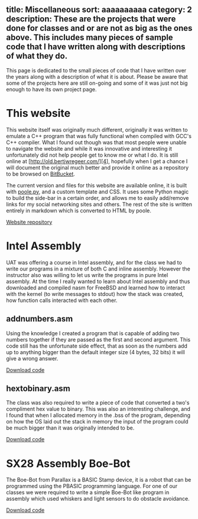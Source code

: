 title: Miscellaneous
sort: aaaaaaaaaa
category: 2
description: These are the projects that were done for classes and or are not as big as the ones above. This includes many pieces of sample code that I have written along with descriptions of what they do.
---
This page is dedicated to the small pieces of code that I have written over the years along with a description of what it is about. Please be aware that some of the projects here are still on-going and some of it was just not big enough to have its own project page.

# This website

This website itself was originally much different, originally it was written to emulate a C++ program that was fully functional when compiled with GCC's C++ compiler. What I found out though was that most people were unable to navigate the website and while it was innovative and interesting it unfortunately did not help people get to know me or what I do. It is still online at [http://old.bertjwregeer.com/][4], hopefully when I get a chance I will document the original much better and provide it online as a repository to be browsed on [BitBucket][5].

The current version and files for this website are available online, it is built with [poole.py][6], and a custom template and CSS. It uses some Python magic to build the side-bar in a certain order, and allows me to easily add/remove links for my social networking sites and others. The rest of the site is written entirely in markdown which is converted to HTML by poole.

[Website repository][7]

# Intel Assembly

UAT was offering a course in Intel assembly, and for the class  we had to write our programs in a mixture of both C and inline assembly. However the instructor also was willing to let us write the programs in pure Intel assembly. At the time I really wanted to learn about Intel assembly and thus downloaded and compiled nasm for FreeBSD and learned how to interact with the kernel (to write messages to stdout) how the stack was created, how function calls interacted with each other.

## addnumbers.asm

Using the knowledge I created a program that is capable of adding two numbers together if they are passed as the first and second argument. This code still has the unfortunate side effect, that as soon as the numbers add up to anything bigger than the default integer size (4 bytes, 32 bits) it will give a wrong answer.

[Download code][1]

## hextobinary.asm

The class  was also required to write a piece of code that converted a two's compliment hex value to binary. This was also an interesting challenge, and I found that when I allocated memory in the .bss of the program, depending on how the OS laid out the stack in memory the input of the program could be much bigger than it was originally intended to be.

[Download code][2]

# SX28 Assembly Boe-Bot

The Boe-Bot from Parallax is a BASIC Stamp device, it is a robot that can be programmed using the PBASIC programming language. For one of our classes we were required to write a simple Boe-Bot like program in assembly which used whiskers and light sensors to do obstacle avoidance.

[Download code][3]

[1]: /Project/code/addnumbers.asm "Source code for the Intel assembly addnumbers.asm"
[2]: /Project/code/converthextobinary.asm "Source code for the Intel assembly"
[3]: /Project/code/boebot.src "Source code for the SX28 assembly"
[4]: http://old.bertjwregeer.com/ "The old website"
[5]: http://code.bertjwregeer.com/ "My bitbucket site"
[6]: https://bitbucket.org/obensonne/poole/ "poole.py"
[7]: http://code.bertjwregeer.com/bertjwregeer.com "Website source code"